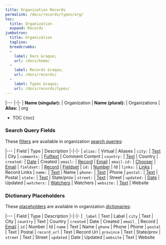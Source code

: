 ```yaml
---
title: Organization Records
permalink: /docs/records/types/org/
toc:
  title: Organization
  expand: Records
jumbotron:
  title: Organization
  tagline: 
  breadcrumbs:
  -
    label: Docs &raquo;
    url: /docs/home/
  -
    label: Records &raquo;
    url: /docs/records/
  -
    label: Types &raquo;
    url: /docs/records/types/
---
```


|---
|-|-
| **Name (singular):** | Organization
| **Name (plural):** | Organizations
| **Alias:** | org

* TOC
{:toc}

### Search Query Fields

These [filters](/docs/search/filters/) are available in organization [search queries](/docs/search/):

|---
| Field | Type | Description
|-|-|-
| `alias:` | Virtual | Aliases
| `city:` | [Text](/docs/search/filters/text/) | City
| `comments:` | [Fulltext](/docs/search/filters/fulltext/) | Comment Content
| `country:` | [Text](/docs/search/filters/text/) | Country
| `created:` | [Date](/docs/search/filters/dates/) | Created
| `email:` | [Record](/docs/search/deep-search/) | [Email](/docs/records/types/address/)
| `email.id:` | [Chooser](/docs/search/filters/choosers/) | [Email](/docs/records/types/address/)
| `fieldset:` | [Record](/docs/search/deep-search/) | [Fieldset](/docs/records/types/custom_fieldset/)
| `id:` | [Number](/docs/search/filters/numbers/) | Id
| `links:` | [Links](/docs/search/filters/links/) | Record Links
| `name:` | [Text](/docs/search/filters/text/) | Name
| `phone:` | [Text](/docs/search/filters/text/) | Phone
| `postal:` | [Text](/docs/search/filters/text/) | Postal
| `state:` | [Text](/docs/search/filters/text/) | State/prov
| `street:` | [Text](/docs/search/filters/text/) | Street
| `updated:` | [Date](/docs/search/filters/dates/) | Updated
| `watchers:` | [Watchers](/docs/search/filters/watchers/) | Watchers
| `website:` | [Text](/docs/search/filters/text/) | Website

### Dictionary Placeholders

These [placeholders](/docs/bots/scripting/placeholders/) are available in organization [dictionaries](/docs/bots/behaviors/dictionaries/):

|---
| Field | Type | Description
|-|-|-
| `_label` | Text | Label
| `city` | Text | City
| `country` | Text | Country
| `created` | Date | Created
| `email_` | Record | [Email](/docs/records/types/org/)
| `id` | Number | Id
| `name` | Text | Name
| `phone` | Phone | Phone
| `postal` | Text | Postal
| `record_url` | Text | Record Url
| `province` | Text | State/prov
| `street` | Text | Street
| `updated` | Date | Updated
| `website` | Text | Website
